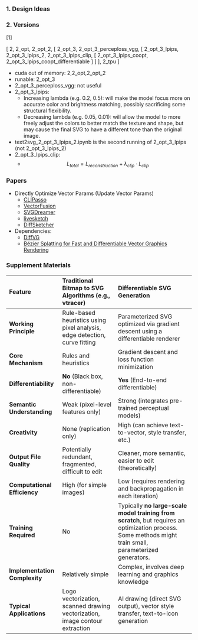 ### 1. Design Ideas

### 2. Versions
[1]

[
	2, 2_opt, 2_opt_2, [
			2_opt_3, 2_opt_3_perceploss_vgg, [
			2_opt_3_lpips, 2_opt_3_lpips_2, 2_opt_3_lpips_clip, [
			2_opt_3_lpips_coopt, 2_opt_3_lpips_coopt_differentiable
			]
		]
	], 2_tpu
]

- cuda out of memory: 2,2_opt,2_opt_2
- runable: 2_opt_3
- 2_opt_3_perceploss_vgg: not useful
- 2_opt_3_lpips:
    - Increasing lambda (e.g. 0.2, 0.5): will make the model focus more on accurate color and brightness matching, possibly sacrificing some structural flexibility.
    - Decreasing lambda (e.g. 0.05, 0.01): will allow the model to more freely adjust the colors to better match the texture and shape, but may cause the final SVG to have a different tone than the original image.
- text2svg_2_opt_3_lpips_2.ipynb is the second running of 2_opt_3_lpips (not 2_opt_3_lpips_2)
- 2_opt_3_lpips_clip:
	- $$L_{total} = L_{reconstruction} + \lambda_{clip} \cdot L_{clip}$$

### Papers
* Directly Optimize Vector Params (Update Vector Params)
    * [CLIPasso](../../../../paper/CLIPasso/)
    * [VectorFusion](../../../../paper/VectorFusion/)
    * [SVGDreamer](../../../../paper/SVGDreamer/)
    * [livesketch](../../../../paper/livesketch/)
    * [DiffSketcher](../../../../paper/DiffSketcher/)
* Dependencies:
    * [DiffVG](../../../../paper/DiffVG/)
    * [Bézier Splatting for Fast and Differentiable Vector Graphics Rendering](../../../../paper/bezier_splatting_for_fast_and_differentiable_vector_graphics_rendering/)

### Supplement Materials
| Feature | Traditional Bitmap to SVG Algorithms (e.g., vtracer) | Differentiable SVG Generation |
| :--------------- | :------------------------------------------------------- | :-------------------------------------------------- |
| **Working Principle** | Rule-based heuristics using pixel analysis, edge detection, curve fitting | Parameterized SVG optimized via gradient descent using a differentiable renderer |
| **Core Mechanism** | Rules and heuristics | Gradient descent and loss function minimization |
| **Differentiability** | **No** (Black box, non-differentiable) | **Yes** (End-to-end differentiable) |
| **Semantic Understanding** | Weak (pixel-level features only) | Strong (integrates pre-trained perceptual models) |
| **Creativity** | None (replication only) | High (can achieve text-to-vector, style transfer, etc.) |
| **Output File Quality** | Potentially redundant, fragmented, difficult to edit | Cleaner, more semantic, easier to edit (theoretically) |
| **Computational Efficiency** | High (for simple images) | Low (requires rendering and backpropagation in each iteration) |
| **Training Required** | No | Typically **no large-scale model training from scratch**, but requires an optimization process. Some methods might train small, parameterized generators. |
| **Implementation Complexity** | Relatively simple | Complex, involves deep learning and graphics knowledge |
| **Typical Applications** | Logo vectorization, scanned drawing vectorization, image contour extraction | AI drawing (direct SVG output), vector style transfer, text-to-icon generation |